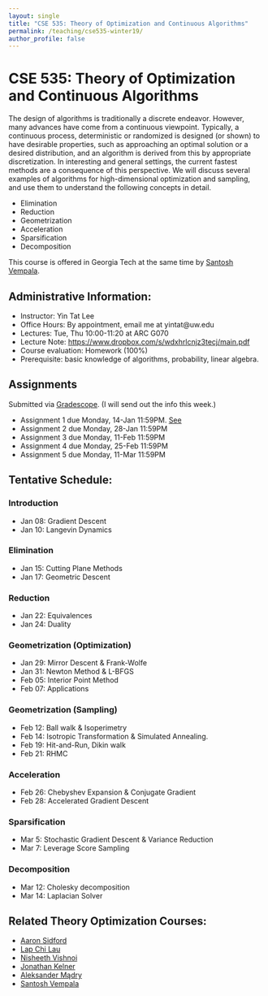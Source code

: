```yaml
---
layout: single
title: "CSE 535: Theory of Optimization and Continuous Algorithms"
permalink: /teaching/cse535-winter19/
author_profile: false
---
```


# CSE 535: Theory of Optimization and Continuous Algorithms

The design of algorithms is traditionally a discrete endeavor. However, many advances have come from a continuous viewpoint. Typically, a continuous process, deterministic or randomized is designed (or shown) to have desirable properties, such as approaching an optimal solution or a desired distribution, and an algorithm is derived from this by appropriate discretization. In interesting and general settings, the current fastest methods are a consequence of this perspective. We will discuss several examples of algorithms for high-dimensional optimization and sampling, and use them to understand the following concepts in detail.
+ Elimination
+ Reduction
+ Geometrization
+ Acceleration
+ Sparsification
+ Decomposition

This course is offered in Georgia Tech at the same time by [Santosh Vempala](https://santoshv.github.io/contalgos.html).


## Administrative Information:
+ Instructor: Yin Tat Lee
+ Office Hours: By appointment, email me at yintat@<span style="display: none;">ignoreme-</span>uw.edu
+ Lectures: Tue, Thu 10:00-11:20 at ARC G070
+ Lecture Note: https://www.dropbox.com/s/wdxhrlcnjz3tecj/main.pdf
+ Course evaluation: Homework (100%)
+ Prerequisite: basic knowledge of algorithms, probability, linear algebra.

## Assignments

Submitted via [Gradescope](https://www.gradescope.com/courses/35189). (I will send out the info this week.)
+ Assignment 1 due Monday, 14-Jan 11:59PM. [See](http://yintat.com/pdf/hw1.pdf)
+ Assignment 2 due Monday, 28-Jan 11:59PM
+ Assignment 3 due Monday, 11-Feb 11:59PM
+ Assignment 4 due Monday, 25-Feb 11:59PM
+ Assignment 5 due Monday, 11-Mar 11:59PM

## Tentative Schedule:

### Introduction
+ Jan 08: Gradient Descent
+ Jan 10: Langevin Dynamics

### Elimination
+ Jan 15: Cutting Plane Methods
+ Jan 17: Geometric Descent

### Reduction
+ Jan 22: Equivalences
+ Jan 24: Duality

### Geometrization (Optimization)
+ Jan 29: Mirror Descent & Frank-Wolfe
+ Jan 31: Newton Method & L-BFGS
+ Feb 05: Interior Point Method
+ Feb 07: Applications

### Geometrization (Sampling)
+ Feb 12: Ball walk & Isoperimetry
+ Feb 14: Isotropic Transformation & Simulated Annealing.
+ Feb 19: Hit-and-Run, Dikin walk
+ Feb 21: RHMC

### Acceleration
+ Feb 26: Chebyshev Expansion & Conjugate Gradient 
+ Feb 28: Accelerated Gradient Descent

### Sparsification
+ Mar 5: Stochastic Gradient Descent & Variance Reduction
+ Mar 7: Leverage Score Sampling

### Decomposition
+ Mar 12: Cholesky decomposition
+ Mar 14: Laplacian Solver

## Related Theory Optimization Courses:
+ [Aaron Sidford](http://www.aaronsidford.com/sp17_opt_theory.html)
+ [Lap Chi Lau](https://cs.uwaterloo.ca/~lapchi/cs798/index.html)
+ [Nisheeth Vishnoi](https://nisheethvishnoi.wordpress.com/convex-optimization/)
+ [Jonathan Kelner](http://stellar.mit.edu/S/course/18/sp14/18.409/index.html)
+ [Aleksander Mądry](http://courses.csail.mit.edu/6.S978/)
+ [Santosh Vempala](https://algorithms2017.wordpress.com/lectures/)
